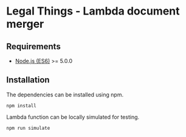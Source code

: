 Legal Things - Lambda document merger
==================

## Requirements

- [Node.js (ES6)](https://nodejs.org) >= 5.0.0

## Installation

The dependencies can be installed using npm.

    npm install

Lambda function can be locally simulated for testing.

    npm run simulate
